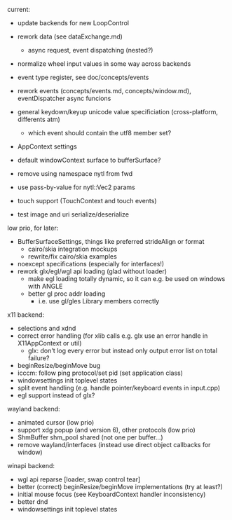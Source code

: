 current:

- update backends for new LoopControl
- rework data (see dataExchange.md)
	- async request, event dispatching (nested?)

- normalize wheel input values in some way across backends
- event type register, see doc/concepts/events
- rework events (concepts/events.md, concepts/window.md), eventDispatcher async funcions
- general keydown/keyup unicode value specificiation (cross-platform, differents atm)
	- which event should contain the utf8 member set?
- AppContext settings
- default windowContext surface to bufferSurface?
- remove using namespace nytl from fwd
- use pass-by-value for nytl::Vec2 params
- touch support (TouchContext and touch events)
- test image and uri serialize/deserialize

low prio, for later:

- BufferSurfaceSettings, things like preferred strideAlign or format
	- cairo/skia integration mockups
	- rewrite/fix cairo/skia examples
- noexcept specifications (especially for interfaces!)
- rework glx/egl/wgl api loading (glad without loader)
	- make egl loading totally dynamic, so it can e.g. be used on windows with ANGLE
	- better gl proc addr loading
		- i.e. use gl/gles Library members correctly

x11 backend:
- selections and xdnd
- correct error handling (for xlib calls e.g. glx use an error handle in X11AppContext or util)
	- glx: don't log every error but instead only output error list on total failure?
- beginResize/beginMove bug
- icccm: follow ping protocol/set pid (set application class)
- windowsettings init toplevel states
- split event handling (e.g. handle pointer/keyboard events in input.cpp)
- egl support instead of glx?

wayland backend:
- animated cursor (low prio)
- support xdg popup (and version 6), other protocols (low prio)
- ShmBuffer shm_pool shared (not one per buffer...)
- remove wayland/interfaces (instead use direct object callbacks for window)

winapi backend:
- wgl api reparse [loader, swap control tear]
- better (correct) beginResize/beginMove implementations (try at least?)
- initial mouse focus (see KeyboardContext handler inconsistency)
- better dnd
- windowsettings init toplevel states
